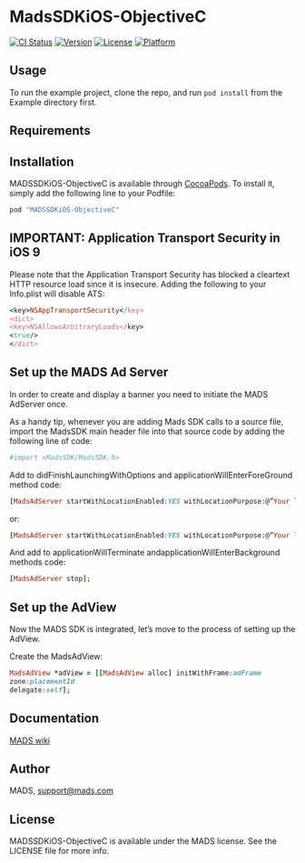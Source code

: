 # MadsSDKiOS-ObjectiveC

[![CI Status](http://img.shields.io/travis/LilushFess/MyLibrary.svg?style=flat)](https://travis-ci.org/MADSNL/MadsSDKiOS-ObjectiveC)
[![Version](https://img.shields.io/cocoapods/v/MyLibrary.svg?style=flat)](http://cocoapods.org/pods/MadsSDKiOS-ObjectiveC)
[![License](https://img.shields.io/cocoapods/l/MyLibrary.svg?style=flat)](http://cocoapods.org/pods/MadsSDKiOS-ObjectiveC)
[![Platform](https://img.shields.io/cocoapods/p/MyLibrary.svg?style=flat)](http://cocoapods.org/pods/MadsSDKiOS-ObjectiveC)

## Usage

To run the example project, clone the repo, and run `pod install` from the Example directory first.

## Requirements

## Installation

MADSSDKiOS-ObjectiveC is available through [CocoaPods](http://cocoapods.org). To install
it, simply add the following line to your Podfile:

```ruby
pod "MADSSDKiOS-ObjectiveC"
```

## IMPORTANT: Application Transport Security in iOS 9

Please note that the Application Transport Security has blocked a cleartext HTTP resource load since it is insecure. Adding the following to your Info.plist will disable ATS:

```ruby
<key>NSAppTransportSecurity</key>
<dict>
<key>NSAllowsArbitraryLoads</key>
<true/>
</dict>
```

## Set up the MADS Ad Server

In order to create and display a banner you need to initiate the MADS AdServer once.

As a handy tip, whenever you are adding Mads SDK calls to a source file, import the MadsSDK main header file into that source code by adding the following line of code:

```ruby
#import <MadsSDK/MadsSDK.h>
```
Add to didFinishLaunchingWithOptions and applicationWillEnterForeGround method code:

```ruby
[MadsAdServer startWithLocationEnabled:YES withLocationPurpose:@”Your location purpose”];
```
or:
```ruby
[MadsAdServer startWithLocationEnabled:YES withLocationPurpose:@”Your location purpose” withLocationUpdateTimeInterval:YOUR_PREFERRED_TIME_INTERVAL];

```
And add to applicationWillTerminate andapplicationWillEnterBackground methods code:
```ruby
[MadsAdServer stop];
```

## Set up the AdView

Now the MADS SDK is integrated, let’s move to the process of setting up the AdView.

Create the MadsAdView:

```ruby
MadsAdView *adView = [[MadsAdView alloc] initWithFrame:adFrame
zone:placementId
delegate:self];
```

## Documentation

[MADS wiki](http://wiki.mads.com/developers/)


## Author

MADS, support@mads.com

## License

MADSSDKiOS-ObjectiveC is available under the MADS license. See the LICENSE file for more info.
